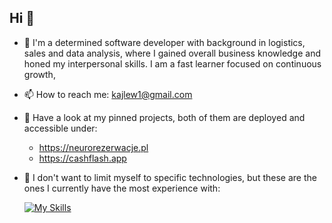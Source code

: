 ## Hi 👋

- 🔭 I'm a determined software developer with background in logistics, sales and data analysis, where I gained overall business knowledge and honed my interpersonal skills. I am a fast learner focused on continuous growth,
- 📫 How to reach me: kajlew1@gmail.com
- 📌 Have a look at my pinned projects, both of them are deployed and accessible under:
    - https://neurorezerwacje.pl
    - https://cashflash.app
      
- 🌱 I don't want to limit myself to specific technologies, but these are the ones I currently have the most experience with:
  
  [![My Skills](https://skillicons.dev/icons?i=java,spring,postgres,ts,react,tailwind,aws,docker&theme=dark)](https://skillicons.dev)
